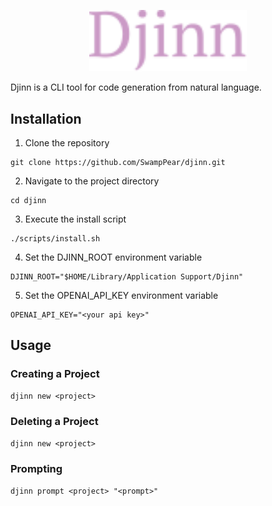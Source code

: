 <p align="center">
  <img src="/.github/djinn.svg" style="width: 50%">
</p>

Djinn is a CLI tool for code generation from natural language.

## Installation

1. Clone the repository
```
git clone https://github.com/SwampPear/djinn.git
```

2. Navigate to the project directory

```
cd djinn
```

3. Execute the install script
```
./scripts/install.sh
```

4. Set the DJINN_ROOT environment variable
```
DJINN_ROOT="$HOME/Library/Application Support/Djinn"
```

5. Set the OPENAI_API_KEY environment variable
```
OPENAI_API_KEY="<your api key>"
```

## Usage
### Creating a Project
```
djinn new <project>
```

### Deleting a Project
```djinn new <project>```

### Prompting
```djinn prompt <project> "<prompt>"```
